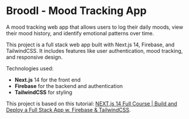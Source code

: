 # Broodl - Mood Tracking App
A mood tracking web app that allows users to log their daily moods, view their mood history, and identify emotional patterns over time.

This project is a full stack web app built with Next.js 14, Firebase, and TailwindCSS.
It includes features like user authentication, mood tracking, and responsive design.

Technologies used:

* **Next.js** 14 for the front end
* **Firebase** for the backend and authentication
* **TailwindCSS** for styling

This project is based on this tutorial: [NEXT.js 14 Full Course | Build and Deploy a Full Stack App w. Firebase & TailwindCSS](https://www.youtube.com/watch?v=lkjrUW8fI40). 
